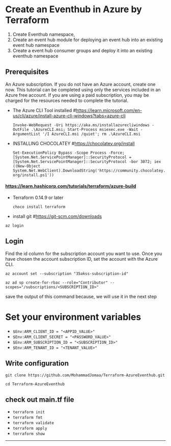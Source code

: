# Create  an Eventhub in Azure by Terraform
1. Create Eventhub namespace,
2. Create an event hub module for deploying an event hub into an existing event hub namespace
3. Create a event hub consumer groups and deploy it into an existing eventhub namespace

## Prerequisites
An Azure subscription. If you do not have an Azure account, create one now. This tutorial can be completed using only the services included in an Azure free account.
If you are using a paid subscription, you may be charged for the resources needed to complete the tutorial.

- The Azure CLI Tool installed #https://learn.microsoft.com/en-us/cli/azure/install-azure-cli-windows?tabs=azure-cli

   `Invoke-WebRequest -Uri https://aka.ms/installazurecliwindows -OutFile .\AzureCLI.msi; Start-Process msiexec.exe -Wait -ArgumentList '/I AzureCLI.msi /quiet'; rm .\AzureCLI.msi`

- INSTALLING CHOCOLATEY   #https://chocolatey.org/install

   `Set-ExecutionPolicy Bypass -Scope Process -Force; [System.Net.ServicePointManager]::SecurityProtocol = [System.Net.ServicePointManager]::SecurityProtocol -bor 3072; iex ((New-Object System.Net.WebClient).DownloadString('https://community.chocolatey.org/install.ps1'))`
#### https://learn.hashicorp.com/tutorials/terraform/azure-build
- Terraform 0.14.9 or later

  `choco install terraform`

- install git #https://git-scm.com/downloads

`az login`
## Login 
Find the id column for the subscription account you want to use.
Once you have chosen the account
subscription ID, set the account with the Azure CLI.

`az account set --subscription "35akss-subscription-id"`

`az ad sp create-for-rbac --role="Contributor" --scopes="/subscriptions/<SUBSCRIPTION_ID>"`

save the output of this command because, we will use it in the next step

# Set your environment variables

- `$Env:ARM_CLIENT_ID = "<APPID_VALUE>"`
- `$Env:ARM_CLIENT_SECRET = "<PASSWORD_VALUE>"`
- `$Env:ARM_SUBSCRIPTION_ID = "<SUBSCRIPTION_ID>"`
- `$Env:ARM_TENANT_ID = "<TENANT_VALUE>"`

## Write configuration

`git clone https://github.com/MohammadJomaa/Terraform-AzureEventhub.git`

`cd Terraform-AzureEventhub`

## check out main.tf file 

- `terraform init`
- `terraform fmt`
- `terraform validate`
- `terraform apply`
- `terraform show` 



-------------------------------------
